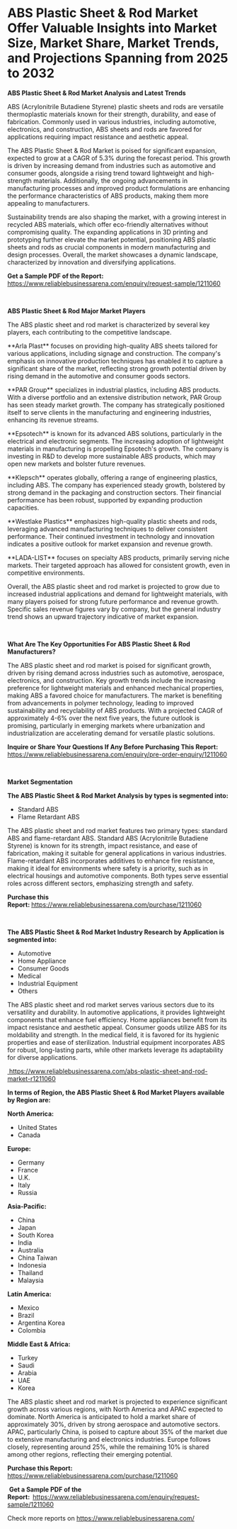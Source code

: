 <p><h1>ABS Plastic Sheet & Rod Market Offer Valuable Insights into Market Size, Market Share, Market Trends, and Projections Spanning from 2025 to 2032</h1></p><p><strong>ABS Plastic Sheet & Rod Market Analysis and Latest Trends</strong></p>
<p><p>ABS (Acrylonitrile Butadiene Styrene) plastic sheets and rods are versatile thermoplastic materials known for their strength, durability, and ease of fabrication. Commonly used in various industries, including automotive, electronics, and construction, ABS sheets and rods are favored for applications requiring impact resistance and aesthetic appeal. </p><p>The ABS Plastic Sheet & Rod Market is poised for significant expansion, expected to grow at a CAGR of 5.3% during the forecast period. This growth is driven by increasing demand from industries such as automotive and consumer goods, alongside a rising trend toward lightweight and high-strength materials. Additionally, the ongoing advancements in manufacturing processes and improved product formulations are enhancing the performance characteristics of ABS products, making them more appealing to manufacturers.</p><p>Sustainability trends are also shaping the market, with a growing interest in recycled ABS materials, which offer eco-friendly alternatives without compromising quality. The expanding applications in 3D printing and prototyping further elevate the market potential, positioning ABS plastic sheets and rods as crucial components in modern manufacturing and design processes. Overall, the market showcases a dynamic landscape, characterized by innovation and diversifying applications.</p></p>
<p><strong>Get a Sample PDF of the Report:&nbsp;</strong> <a href="https://www.reliablebusinessarena.com/enquiry/request-sample/1211060?utm_campaign=2632&utm_medium=2&utm_source=Github&utm_content=ia&utm_term=24032025&utm_id=abs-plastic-sheet-rod">https://www.reliablebusinessarena.com/enquiry/request-sample/1211060</a></p>
<p>&nbsp;</p>
<p><strong>ABS Plastic Sheet & Rod Major Market Players</strong></p>
<p><p>The ABS plastic sheet and rod market is characterized by several key players, each contributing to the competitive landscape. </p><p>**Arla Plast** focuses on providing high-quality ABS sheets tailored for various applications, including signage and construction. The company's emphasis on innovative production techniques has enabled it to capture a significant share of the market, reflecting strong growth potential driven by rising demand in the automotive and consumer goods sectors.</p><p>**PAR Group** specializes in industrial plastics, including ABS products. With a diverse portfolio and an extensive distribution network, PAR Group has seen steady market growth. The company has strategically positioned itself to serve clients in the manufacturing and engineering industries, enhancing its revenue streams.</p><p>**Epsotech** is known for its advanced ABS solutions, particularly in the electrical and electronic segments. The increasing adoption of lightweight materials in manufacturing is propelling Epsotech's growth. The company is investing in R&D to develop more sustainable ABS products, which may open new markets and bolster future revenues.</p><p>**Klepsch** operates globally, offering a range of engineering plastics, including ABS. The company has experienced steady growth, bolstered by strong demand in the packaging and construction sectors. Their financial performance has been robust, supported by expanding production capacities.</p><p>**Westlake Plastics** emphasizes high-quality plastic sheets and rods, leveraging advanced manufacturing techniques to deliver consistent performance. Their continued investment in technology and innovation indicates a positive outlook for market expansion and revenue growth.</p><p>**LADA-LIST** focuses on specialty ABS products, primarily serving niche markets. Their targeted approach has allowed for consistent growth, even in competitive environments.</p><p>Overall, the ABS plastic sheet and rod market is projected to grow due to increased industrial applications and demand for lightweight materials, with many players poised for strong future performance and revenue growth. Specific sales revenue figures vary by company, but the general industry trend shows an upward trajectory indicative of market expansion.</p></p>
<p>&nbsp;</p>
<p><strong>What Are The Key Opportunities For ABS Plastic Sheet & Rod Manufacturers?</strong></p>
<p><p>The ABS plastic sheet and rod market is poised for significant growth, driven by rising demand across industries such as automotive, aerospace, electronics, and construction. Key growth trends include the increasing preference for lightweight materials and enhanced mechanical properties, making ABS a favored choice for manufacturers. The market is benefiting from advancements in polymer technology, leading to improved sustainability and recyclability of ABS products. With a projected CAGR of approximately 4-6% over the next five years, the future outlook is promising, particularly in emerging markets where urbanization and industrialization are accelerating demand for versatile plastic solutions.</p></p>
<p><strong>Inquire or Share Your Questions If Any Before Purchasing This Report:</strong> <a href="https://www.reliablebusinessarena.com/enquiry/pre-order-enquiry/1211060?utm_campaign=2632&utm_medium=2&utm_source=Github&utm_content=ia&utm_term=24032025&utm_id=abs-plastic-sheet-rod">https://www.reliablebusinessarena.com/enquiry/pre-order-enquiry/1211060</a></p>
<p>&nbsp;</p>
<p><strong>Market Segmentation</strong></p>
<p><strong>The ABS Plastic Sheet & Rod Market Analysis by types is segmented into:</strong></p>
<p><ul><li>Standard ABS</li><li>Flame Retardant ABS</li></ul></p>
<p><p>The ABS plastic sheet and rod market features two primary types: standard ABS and flame-retardant ABS. Standard ABS (Acrylonitrile Butadiene Styrene) is known for its strength, impact resistance, and ease of fabrication, making it suitable for general applications in various industries. Flame-retardant ABS incorporates additives to enhance fire resistance, making it ideal for environments where safety is a priority, such as in electrical housings and automotive components. Both types serve essential roles across different sectors, emphasizing strength and safety.</p></p>
<p><strong>Purchase this Report:&nbsp;</strong><a href="https://www.reliablebusinessarena.com/purchase/1211060?utm_campaign=2632&utm_medium=2&utm_source=Github&utm_content=ia&utm_term=24032025&utm_id=abs-plastic-sheet-rod">https://www.reliablebusinessarena.com/purchase/1211060</a></p>
<p>&nbsp;</p>
<p><strong>The ABS Plastic Sheet & Rod Market Industry Research by Application is segmented into:</strong></p>
<p><ul><li>Automotive</li><li>Home Appliance</li><li>Consumer Goods</li><li>Medical</li><li>Industrial Equipment</li><li>Others</li></ul></p>
<p><p>The ABS plastic sheet and rod market serves various sectors due to its versatility and durability. In automotive applications, it provides lightweight components that enhance fuel efficiency. Home appliances benefit from its impact resistance and aesthetic appeal. Consumer goods utilize ABS for its moldability and strength. In the medical field, it is favored for its hygienic properties and ease of sterilization. Industrial equipment incorporates ABS for robust, long-lasting parts, while other markets leverage its adaptability for diverse applications.</p></p>
<p><a href="https://www.reliablebusinessarena.com/abs-plastic-sheet-and-rod-market-r1211060?utm_campaign=2632&utm_medium=2&utm_source=Github&utm_content=ia&utm_term=24032025&utm_id=abs-plastic-sheet-rod">&nbsp;https://www.reliablebusinessarena.com/abs-plastic-sheet-and-rod-market-r1211060</a></p>
<p><strong>In terms of Region, the ABS Plastic Sheet & Rod Market Players available by Region are:</strong></p>
<p>
    <p> <strong> North America: </strong>
        <ul>
            <li>United States</li>
            <li>Canada</li>
        </ul>
        </p> 
    <p> <strong> Europe: </strong>
        <ul>
            <li>Germany</li>
            <li>France</li>
            <li>U.K.</li>
            <li>Italy</li>
            <li>Russia</li>
        </ul>
        </p> 
    <p> <strong> Asia-Pacific: </strong>
        <ul>
            <li>China</li>
            <li>Japan</li>
            <li>South Korea</li>
            <li>India</li>
            <li>Australia</li>
            <li>China Taiwan</li>
            <li>Indonesia</li>
            <li>Thailand</li>
            <li>Malaysia</li>
        </ul>
        </p> 
    <p> <strong> Latin America: </strong>
        <ul>
            <li>Mexico</li>
            <li>Brazil</li>
            <li>Argentina Korea</li>
            <li>Colombia</li>
        </ul>
        </p> 
    <p> <strong> Middle East & Africa: </strong>
        <ul>
            <li>Turkey</li>
            <li>Saudi</li>
            <li>Arabia</li>
            <li>UAE</li>
            <li>Korea</li>
        </ul>
    </p>
    </p>
<p><p>The ABS plastic sheet and rod market is projected to experience significant growth across various regions, with North America and APAC expected to dominate. North America is anticipated to hold a market share of approximately 30%, driven by strong aerospace and automotive sectors. APAC, particularly China, is poised to capture about 35% of the market due to extensive manufacturing and electronics industries. Europe follows closely, representing around 25%, while the remaining 10% is shared among other regions, reflecting their emerging potential.</p></p>
<p><strong>Purchase this Report: </strong><a href="https://www.reliablebusinessarena.com/purchase/1211060?utm_campaign=2632&utm_medium=2&utm_source=Github&utm_content=ia&utm_term=24032025&utm_id=abs-plastic-sheet-rod">https://www.reliablebusinessarena.com/purchase/1211060</a></p>
<p>&nbsp;<strong>Get a Sample PDF of the Report:&nbsp;&nbsp;</strong><a href="https://www.reliablebusinessarena.com/enquiry/request-sample/1211060?utm_campaign=2632&utm_medium=2&utm_source=Github&utm_content=ia&utm_term=24032025&utm_id=abs-plastic-sheet-rod">https://www.reliablebusinessarena.com/enquiry/request-sample/1211060</a></p>
<p><strong></strong></p>
<p>Check more reports on <a href="https://www.reliablebusinessarena.com/?utm_campaign=2632&utm_medium=2&utm_source=Github&utm_content=ia&utm_term=24032025&utm_id=abs-plastic-sheet-rod">https://www.reliablebusinessarena.com/</a></p>
